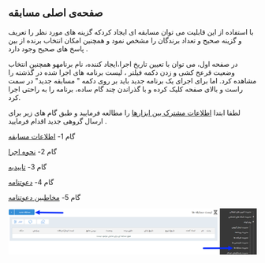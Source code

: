 ﻿## صفحه‌ی اصلی مسابقه



با استفاده از این قابلیت می توان مسابقه ای ایجاد کردکه گزینه های مورد نظر را تعریف و گزینه صحیح و تعداد برندگان را مشخص نمود  و همچنین امکان انتخاب برنده  از بین پاسخ های صحیح وجود دارد . 

در صفحه اول، می توان با تعیین تاریخ اجرا،ایجاد کننده، نام برنامهو همچنین انتخاب وضعیت قرعخ کشی  و زدن دکمه فیلتر ، لیست برنامه های اجرا شده در گذشته را مشاهده کرد. اما برای اجرای یک برنامه جدید باید بر روی دکمه " مسابقه جدید" در سمت راست و بالای صفحه کلیک کرده و با گذراندن چند گام ساده، برنامه را به راحتی اجرا کرد.

لطفا ابتدا [اطلاعات مشترک بین ابزارها](https://github.com/1stco/PayamGostarDocs/blob/master/help2.5.4/Marketing/moshtarak-abzar/moshtarak-abzar.md) را مطالعه فرمایید و طبق گام های زیر برای ارسال گروهی جدید اقدام فرمایید .


 گام 1- [اطلاعات مسابقه](https://github.com/1stco/PayamGostarDocs/blob/master/help2.5.4/Marketing/sms/Competition/1-avalie-mosabeghe/1-avalie-mosabeghe.md)


گام 2-  [نحوه اجرا](https://github.com/1stco/PayamGostarDocs/blob/master/help2.5.4/Marketing/sms/Competition/2-nahveejra-mosabeghe/2-nahveejra-mosabeghe.md)

گام 3-  [تاییدیه](https://github.com/1stco/PayamGostarDocs/blob/master/help2.5.4/Marketing/sms/Competition/3-payamtaid-mosabeghe/3-payamtaid-mosabeghe.md)

گام 4-  [دعوتنامه](https://github.com/1stco/PayamGostarDocs/blob/master/help2.5.4/Marketing/sms/Competition/4-davatname-mosabeghe/4-davatname-mosabeghe.md)

گام 5-  [مخاطبین دعوتنامه](https://github.com/1stco/PayamGostarDocs/blob/master/help2.5.4/Marketing/sms/Competition/5-entekhabmokhatab-mosabeghe/5-mokhatab-mosabeghe.md)


 ![](advertising-sendingcompetitionsms.png)
 
 
  

